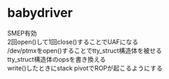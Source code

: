 # babydriver  
SMEP有効  
2回open()して1回close()することでUAFになる  
/dev/ptmxをopen()することでtty_struct構造体を被せる  
tty_struct構造体のopsを書き換える  
write()したときにstack pivotでROPが起こるようにする  
